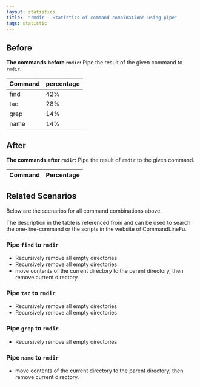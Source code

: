 ```yaml
---
layout: statistics
title:  "rmdir - Statistics of command combinations using pipe"
tags: statistic
---
```


## Before

__The commands before `rmdir`:__ Pipe the result of the given command to `rmdir`.

| Command | percentage |
|--------|--------|
| find | 42% |
| tac | 28% |
| grep | 14% |
| name | 14% |



## After

__The commands after `rmdir`:__ Pipe the result of `rmdir` to the given command.

| Command | Percentage | 
|-------|--------|



## Related Scenarios

Below are the scenarios for all command combinations above.

The description in the table is referenced from and can be used to search the one-line-command or the scripts in the website of CommandLineFu.


### Pipe `find` to `rmdir`

- Recursively remove all empty directories
- Recursively remove all empty directories
- move contents of the current directory to the parent directory, then remove current directory.

            
### Pipe `tac` to `rmdir`

- Recursively remove all empty directories
- Recursively remove all empty directories

            
### Pipe `grep` to `rmdir`

- Recursively remove all empty directories

            
### Pipe `name` to `rmdir`

- move contents of the current directory to the parent directory, then remove current directory.

            


